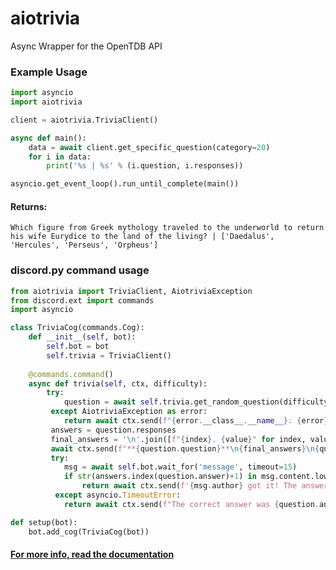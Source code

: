 # aiotrivia
Async Wrapper for the OpenTDB API

### Example Usage
```py
import asyncio
import aiotrivia

client = aiotrivia.TriviaClient()

async def main():
    data = await client.get_specific_question(category=20)
    for i in data:
        print('%s | %s' % (i.question, i.responses))

asyncio.get_event_loop().run_until_complete(main())
```

#### Returns:
`Which figure from Greek mythology traveled to the underworld to return his wife Eurydice to the land of the living? | ['Daedalus', 'Hercules', 'Perseus', 'Orpheus']`

### discord.py command usage

```py
from aiotrivia import TriviaClient, AiotriviaException
from discord.ext import commands
import asyncio

class TriviaCog(commands.Cog):
    def __init__(self, bot):
        self.bot = bot
        self.trivia = TriviaClient()
        
    @commands.command()
    async def trivia(self, ctx, difficulty):
        try:
            question = await self.trivia.get_random_question(difficulty)
         except AiotriviaException as error:
            return await ctx.send(f"{error.__class__.__name__}: {error}") 
         answers = question.responses
         final_answers = '\n'.join([f"{index}. {value}" for index, value in enumerate(answers, 1)])
         await ctx.send(f"**{question.question}**\n{final_answers}\n{question.type.capitalize()} Question about {question.category} of {question.difficulty} difficulty")
         try:
            msg = await self.bot.wait_for('message', timeout=15)
            if str(answers.index(question.answer)+1) in msg.content.lower():
                return await ctx.send(f'{msg.author} got it! The answer was {question.answer}')
          except asyncio.TimeoutError:
            return await ctx.send(f"The correct answer was {question.answer}")

def setup(bot):
    bot.add_cog(TriviaCog(bot))
```
#### <a href=https://github.com/niztg/aiotrivia/blob/master/DOCUMENTATION.md>For more info, read the documentation</a>
